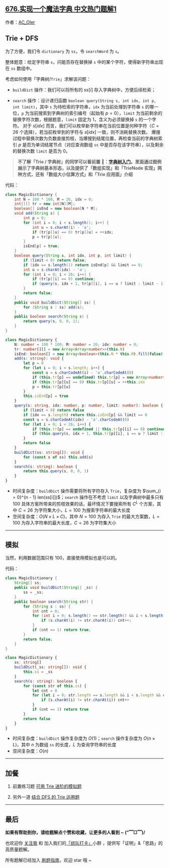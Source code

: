 ## [676.实现一个魔法字典 中文热门题解1](https://leetcode.cn/problems/implement-magic-dictionary/solutions/100000/by-ac_oier-a01l)

作者：[AC_OIer](https://leetcode.cn/u/AC_OIer)
## Trie + DFS

为了方便，我们令 `dictionary` 为 `ss`，令 `searchWord` 为 `s`。

整体题意：给定字符串 `s`，问能否存在替换掉 `s` 中的某个字符，使得新字符串出现在 `ss` 数组中。

考虑如何使用「字典树/`Trie`」求解该问题：
*  `buildDict` 操作：我们可以将所有的 $ss[i]$ 存入字典树中，方便后续检索；

* `search` 操作：设计递归函数 `boolean query(String s, int idx, int p, int limit)`，其中 `s` 为待检索的字符串，`idx` 为当前处理到字符串 `s` 的哪一位，`p` 为当前搜索到字典树的索引编号（起始有 $p = 0$），`limit` 为当前剩余的替换字符次数，根据题意，`limit` 固定为 $1$，含义为必须替换掉 `s` 的一个字符。
    对于 $s[idx]$ 而言，我们可以枚举新字符串在当前位置是何种字符（$C = 26$ 个选择），若当前枚举到的字符与 $s[idx]$ 一致，则不消耗替换次数。
    爆搜过程中替换次数为负数直接剪枝，当爆搜到结尾位置，再检查当前的字典树索引 $p$ 是否为单词结尾节点（对应查询数组 `ss` 中是否存在该字符串），以及剩余的替换次数 `limit` 是否为 $0$。

> **不了解「Trie / 字典树」的同学可以看前置 🧀：[字典树入门](https://mp.weixin.qq.com/s?__biz=MzU4NDE3MTEyMA==&mid=2247488490&idx=1&sn=db2998cb0e5f08684ee1b6009b974089)。里面通过图例展示了字典树基本形态，以及提供了「数组实现」和「TrieNode 实现」两种方式，还有「数组大小估算方式」和「Trie 应用面」介绍**

代码：
```Java []
class MagicDictionary {
    int N = 100 * 100, M = 26, idx = 0;
    int[][] tr = new int[N][M];
    boolean[] isEnd = new boolean[N * M];
    void add(String s) {
        int p = 0;
        for (int i = 0; i < s.length(); i++) {
            int u = s.charAt(i) - 'a';
            if (tr[p][u] == 0) tr[p][u] = ++idx;
            p = tr[p][u];
        }
        isEnd[p] = true;
    }
    boolean query(String s, int idx, int p, int limit) {
        if (limit < 0) return false;
        if (idx == s.length()) return isEnd[p] && limit == 0;
        int u = s.charAt(idx) - 'a';
        for (int i = 0; i < 26; i++) {
            if (tr[p][i] == 0) continue;
            if (query(s, idx + 1, tr[p][i], i == u ? limit : limit - 1)) return true;
        }
        return false;
    }
    public void buildDict(String[] ss) {
        for (String s : ss) add(s);
    }
    public boolean search(String s) {
        return query(s, 0, 0, 1);
    }
}
```
```TypeScript []
class MagicDictionary {
    N: number = 100 * 100; M: number = 26; idx: number = 0;
    tr: number[][] = new Array<Array<number>>(this.N)
    isEnd: boolean[] = new Array<boolean>(this.N * this.M).fill(false)
    add(s: string): void {
        let p = 0
        for (let i = 0; i < s.length; i++) {
            const u = s.charCodeAt(i) - 'a'.charCodeAt(0)
            if (this.tr[p] == undefined) this.tr[p] = new Array<number>(this.M).fill(0)
            if (this.tr[p][u] == 0) this.tr[p][u] = ++this.idx
            p = this.tr[p][u]
        }
        this.isEnd[p] = true
    }
    query(s: string, idx: number, p: number, limit: number): boolean {
        if (limit < 0) return false
        if (idx == s.length) return this.isEnd[p] && limit == 0
        const u = s.charCodeAt(idx) - 'a'.charCodeAt(0)
        for (let i = 0; i < 26; i++) {
            if (this.tr[p] == undefined || this.tr[p][i] == 0) continue
            if (this.query(s, idx + 1, this.tr[p][i], i == u ? limit : limit - 1)) return true
        }
        return false
    }
    buildDict(ss: string[]): void {
        for (const s of ss) this.add(s)
    }
    search(s: string): boolean {
        return this.query(s, 0, 0, 1)
    }
}
```
* 时间复杂度：`buildDict` 操作需要将所有字符存入 `Trie`，复杂度为 $\sum_{i = 0}^{n - 1} len(ss[i]])$；`search` 操作在不考虑 `limit` 以及字典树中最多只有 $100$ 具体方案所带来的剪枝效果的话，最坏情况下要搜索所有 $C^L$ 个方案，其中 $C = 26$ 为字符集大小，$L = 100$ 为搜索字符串的最大长度
* 空间复杂度：$O(N \times L \times C)$，其中 $N = 100$ 为存入 `Trie` 的最大方案数，$L = 100$ 为存入字符串的最大长度，$C = 26$ 为字符集大小

---

## 模拟

当然，利用数据范围只有 $100$，直接使用模拟也是可以的。

代码：
```Java []
class MagicDictionary {
    String[] ss;
    public void buildDict(String[] _ss) {
        ss = _ss;
    }
    public boolean search(String str) {
        for (String s : ss) {
            int cnt = 0;
            for (int i = 0; s.length() == str.length() && i < s.length() && cnt <= 1; i++) {
                if (s.charAt(i) != str.charAt(i)) cnt++;
            }
            if (cnt == 1) return true;
        }
        return false;
    }
}
```
```TypeScript []
class MagicDictionary {
    ss: string[]
    buildDict(_ss: string[]): void {
        this.ss = _ss
    }
    search(s: string): boolean {
        for (const str of this.ss) {
            let cnt = 0
            for (let i = 0; str.length == s.length && i < s.length && cnt <= 1; i++) {
                if (s.charAt(i) != str.charAt(i)) cnt++
            }
            if (cnt == 1) return true
        }
        return false
    }
}
```
* 时间复杂度：`buildDict` 操作复杂度为 $O(1)$；`search` 操作复杂度为 $O(n \times L)$，其中 $n$ 为数组 `ss` 的长度，$L$ 为查询字符串的长度
* 空间复杂度：$O(n)$

---

## 加餐

1. 前置练习题 [可用 Trie 进阶的模拟题](https://mp.weixin.qq.com/s?__biz=MzU4NDE3MTEyMA==&mid=2247492214&idx=1&sn=40fa070fe3b014873297f7ff740ba60f)

2. 另外一道 [结合 DFS 的 Trie 运用题](https://mp.weixin.qq.com/s?__biz=MzU4NDE3MTEyMA==&mid=2247492188&idx=1&sn=a1436d1ffe2b8200a36c3196ca1c7ed1)

---

## 最后

**如果有帮助到你，请给题解点个赞和收藏，让更多的人看到 ~ ("▔□▔)/**

也欢迎你 [关注我](https://oscimg.oschina.net/oscnet/up-19688dc1af05cf8bdea43b2a863038ab9e5.png) 和 加入我们的[「组队打卡」](https://leetcode-cn.com/u/ac_oier/)小群 ，提供写「证明」&「思路」的高质量题解。

所有题解已经加入 [刷题指南](https://github.com/SharingSource/LogicStack-LeetCode/wiki)，欢迎 star 哦 ~
